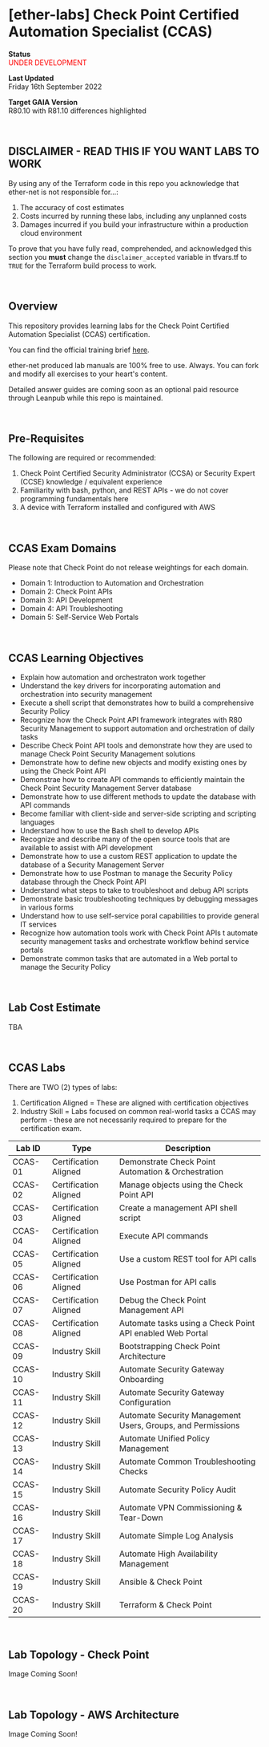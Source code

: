 # [ether-labs] Check Point Certified Automation Specialist (CCAS)

**Status**\
<span style="color:red">UNDER DEVELOPMENT<span>

**Last Updated**\
Friday 16th September 2022

**Target GAIA Version**\
R80.10 with R81.10 differences highlighted

<br />

## DISCLAIMER - READ THIS IF YOU WANT LABS TO WORK

By using any of the Terraform code in this repo you acknowledge that ether-net is not responsible for...:
1. The accuracy of cost estimates
2. Costs incurred by running these labs, including any unplanned costs
3. Damages incurred if you build your infrastructure within a production cloud environment

To prove that you have fully read, comprehended, and acknowledged this section you **must** change the `disclaimer_accepted` variable in tfvars.tf to `TRUE` for the Terraform build process to work.

<br />

## Overview
This repository provides learning labs for the Check Point Certified Automation Specialist (CCAS) certification.

You can find the official training brief [here](https://www.checkpoint.com/downloads/training/CCAS-R80-x-course-overview.pdf).

ether-net produced lab manuals are 100% free to use. Always. You can fork and modify all exercises to your heart's content.

Detailed answer guides are coming soon as an optional paid resource through Leanpub while this repo is maintained.

<br />

## Pre-Requisites
The following are required or recommended:
1. Check Point Certified Security Administrator (CCSA) or Security Expert (CCSE) knowledge / equivalent experience
2. Familiarity with bash, python, and REST APIs - we do not cover programming fundamentals here
3. A device with Terraform installed and configured with AWS

<br />

## CCAS Exam Domains
Please note that Check Point do not release weightings for each domain.
* Domain 1: Introduction to Automation and Orchestration
* Domain 2: Check Point APIs
* Domain 3: API Development
* Domain 4: API Troubleshooting
* Domain 5: Self-Service Web Portals

<br />

## CCAS Learning Objectives
* Explain how automation and orchestraton work together
* Understand the key drivers for incorporating automation and orchestration into security management
* Execute a shell script that demonstrates how to build a comprehensive Security Policy
* Recognize how the Check Point API framework integrates with R80 Security Management to support automation and orchestration of daily tasks
* Describe Check Point API tools and demonstrate how they are used to manage Check Point Security Management solutions
* Demonstrate how to define new objects and modify existing ones by using the Check Point API
* Demonstrae how to create API commands to efficiently maintain the Check Point Security Management Server database
* Demonstrate how to use different methods to update the database with API commands
* Become familiar with client-side and server-side scripting and scripting languages
* Understand how to use the Bash shell to develop APIs
* Recognize and describe many of the open source tools that are available to assist with API development
* Demonstrate how to use a custom REST application to update the database of a Security Management Server
* Demonstrate how to use Postman to manage the Security Policy database through the Check Point API
* Understand what steps to take to troubleshoot and debug API scripts
* Demonstrate basic troubleshooting techniques by debugging messages in various forms
* Understand how to use self-service poral capabilities to provide general IT services
* Recognize how automation tools work with Check Point APIs t automate security management tasks and orchestrate workflow behind service portals
* Demonstrate common tasks that are automated in a Web portal to manage the Security Policy

<br />

## Lab Cost Estimate

TBA

<br />

## CCAS Labs
There are TWO (2) types of labs:
1. Certification Aligned = These are aligned with certification objectives
2. Industry Skill = Labs focused on common real-world tasks a CCAS may perform - these are not necessarily required to prepare for the certification exam.

| Lab ID  | Type | Description | 
|---------|------|-------------|
| CCAS-01 | Certification Aligned | Demonstrate Check Point Automation & Orchestration |
| CCAS-02 | Certification Aligned | Manage objects using the Check Point API |
| CCAS-03 | Certification Aligned | Create a management API shell script |
| CCAS-04 | Certification Aligned | Execute API commands |
| CCAS-05 | Certification Aligned | Use a custom REST tool for API calls |
| CCAS-06 | Certification Aligned | Use Postman for API calls |
| CCAS-07 | Certification Aligned | Debug the Check Point Management API |
| CCAS-08 | Certification Aligned | Automate tasks using a Check Point API enabled Web Portal |
| CCAS-09 | Industry Skill | Bootstrapping Check Point Architecture |
| CCAS-10 | Industry Skill | Automate Security Gateway Onboarding |
| CCAS-11 | Industry Skill | Automate Security Gateway Configuration |
| CCAS-12 | Industry Skill | Automate Security Management Users, Groups, and Permissions |
| CCAS-13 | Industry Skill | Automate Unified Policy Management |
| CCAS-14 | Industry Skill | Automate Common Troubleshooting Checks |
| CCAS-15 | Industry Skill | Automate Security Policy Audit |
| CCAS-16 | Industry Skill | Automate VPN Commissioning & Tear-Down  |
| CCAS-17 | Industry Skill | Automate Simple Log Analysis |
| CCAS-18 | Industry Skill | Automate High Availability Management |
| CCAS-19 | Industry Skill | Ansible & Check Point |
| CCAS-20 | Industry Skill | Terraform & Check Point |

<br />

## Lab Topology - Check Point

Image Coming Soon!

<br />

## Lab Topology - AWS Architecture 

Image Coming Soon!